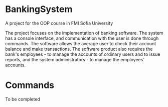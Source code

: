 # BankingSystem
A project for the OOP course in FMI Sofia University

The project focuses on the implementation of banking software. The system has a console interface, and communication with the user is done through commands. The software allows the average user to check their account balance and make transactions. The software product also requires the bank's employees - to manage the accounts of ordinary users and to issue reports, and the system administrators - to manage the employees' accounts.

# Commands
To be completed
